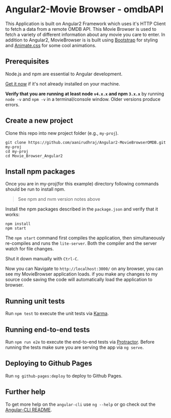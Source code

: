 # Angular2-Movie Browser - omdbAPI

This Application is built on Angular2 Framework which uses it's HTTP Client to fetch a data from a remote OMDB API. This Movie Browser is used to fetch a variety of different information about any movie you care to enter. In addition to Angular2, MovieBrowser is is built using <a href="https://getbootstrap.com" target="_blank" >
Bootstrap</a> for styling and <a href="https://daneden.github.io/animate.css/" target="_blank" >
Animate.css</a> for some cool animations.

## Prerequisites

Node.js and npm are essential to Angular development. 
    
<a href="https://docs.npmjs.com/getting-started/installing-node" target="_blank" title="Installing Node.js and updating npm">
Get it now</a> if it's not already installed on your machine.
 
**Verify that you are running at least node `v4.x.x` and npm `3.x.x`**
by running `node -v` and `npm -v` in a terminal/console window.
Older versions produce errors.

## Create a new project 

Clone this repo into new project folder (e.g., `my-proj`).
```shell
git clone https://github.com/aanirudhraj/Angular2-MovieBrowserOMDB.git  my-proj
cd my-proj
cd Movie_Browser_Angular2
```

## Install npm packages

Once you are in my-proj(for this example) directory following commands should be run to install npm.

> See npm and nvm version notes above

Install the npm packages described in the `package.json` and verify that it works:

```shell
npm install
npm start
```

The `npm start` command first compiles the application, 
then simultaneously re-compiles and runs the `lite-server`.
Both the compiler and the server watch for file changes.

Shut it down manually with `Ctrl-C`.

Now you can Navigate to `http://localhost:3000/` on any browser, you can see my MovieBrowser application loads. if you make any changes to my source code saving the code will automatically load the application to browser. 

## Running unit tests

Run `npm test` to execute the unit tests via [Karma](https://karma-runner.github.io).

## Running end-to-end tests

Run `npm run e2e` to execute the end-to-end tests via [Protractor](http://www.protractortest.org/).
Before running the tests make sure you are serving the app via `ng serve`.

## Deploying to Github Pages

Run `ng github-pages:deploy` to deploy to Github Pages.

## Further help

To get more help on the `angular-cli` use `ng --help` or go check out the [Angular-CLI README](https://github.com/angular/angular-cli/blob/master/README.md).
